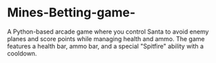 # Mines-Betting-game-
A Python-based arcade game where you control Santa to avoid enemy planes and score points while managing health and ammo. The game features a health bar, ammo bar, and a special "Spitfire" ability with a cooldown.
